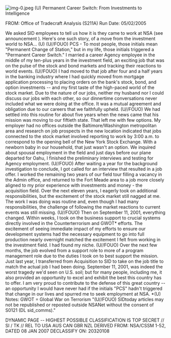 ![img-0.jpeg](img-0.jpeg)
(U) Permanent Career Switch: From Investments to Intelligence

FROM:
Office of Tradecraft Analysis (S211A)
Run Date: 05/02/2005

We asked SID employees to tell us how it is they came to work at NSA (see announcement ). Here's one such story, of a move from the investment world to NSA... (U)
(U//FOUO) PCS - To most people, those initials mean "Permanent Change of Station," but in my life, those initials triggered a "Permanent Career Switch." I married a career Agency employee in the middle of my ten-plus years in the investment field, an exciting job that was on the pulse of the stock and bond markets and tracking their reactions to world events.
(U//FOUO) I had moved to that job after four and a half years in the banking industry where I had quickly moved from mortgage application processing to placing orders on the bank's stock, bond, and option investments -- and my first taste of the high-paced world of the stock market. Due to the nature of our jobs, neither my husband nor I could discuss our jobs with each other, so our dinnertime conversations never included what we were doing at the office. It was a mutual agreement and obligation due to our careers that we faithfully upheld.
(U//FOUO) We had settled into this routine for about five years when the news came that his mission was moving to our fiftieth state. That left me with few options. My employer had no offices outside the Baltimore/Washington metropolitan area and research on job prospects in the new location indicated that jobs connected to the stock market involved reporting to work by 3:00 a.m. to correspond to the opening bell of the New York Stock Exchange. With a newborn baby in our household, that just wasn't an option. We inquired about spousal employment in the field and just days before our plane departed for Oahu, I finished the preliminary interviews and testing for Agency employment.
(U//FOUO) After waiting a year for the background investigation to conclude, I got called for an interview that resulted in a job offer. I worked the remaining two years of our field tour filling a vacancy in the Admin office, and returned to the Fort Meade area to a job more closely aligned to my prior experience with investments and money - the acquisition field. Over the next eleven years, I eagerly took on additional responsibilities, but the excitement of the stock market still nagged at me. The work I was doing was routine and, even though I had many responsibilities, the challenge of following the market reactions to current events was still missing.
(U//FOUO) Then on September 11, 2001, everything changed. Within weeks, I took on the business support to crucial systems directly involved in the Counterterrorism and GWOT* efforts. The excitement of seeing immediate impact of my efforts to ensure our development systems had the necessary equipment to go into full production nearly overnight matched the excitement I felt from working in the investment field. I had found my niche.
(U//FOUO) Over the next few months, the job evolved from a support role to more of a program management role due to the duties I took on to best support the mission. Just last year, I transferred from Acquisition to SID to take on the job title to match the actual job I had been doing. September 11, 2001, was indeed the worst tragedy we'd seen on U.S. soil; but for many people, including me, it also provided an opportunity to excel and exhibit the best this country has to offer. I am very proud to contribute to the defense of this great country -- an opportunity I would have never had if the initials "PCS" hadn't triggered that change in our lives and spurred me to seek employment at NSA.
*(U) Notes:
GWOT = Global War on Terrorism
"(U//FOUO) SIDtoday articles may not be republished or reposted outside NSANet without the consent of S0121 (DL sid_comms)."

DYNAMIC PAGE -- HIGHEST POSSIBLE CLASSIFICATION IS TOP SECRET // SI / TK // REL TO USA AUS CAN GBR NZL
DERIVED FROM: NSA/CSSM 1-52, DATED 08 JAN 2007 DECLASSIFY ON: 20320108
